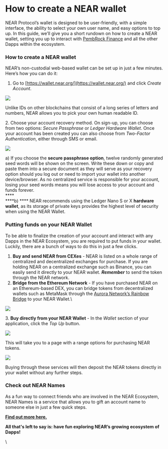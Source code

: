# How to create a NEAR wallet

NEAR Protocol’s wallet is designed to be user-friendly, with a simple interface, the ability to select your own user name, and easy options to top up. In this guide, we’ll give you a short rundown on how to create a NEAR wallet, setting you up to interact with [PembRock Finance](https://pembrock.finance/) and all the other Dapps within the ecosystem.

### How to create a NEAR wallet

NEAR’s non-custodial web-based wallet can be set up in just a few minutes. Here’s how you can do it:

1. Go to [https://wallet.near.org/](https://wallet.near.org/) and click _Create Account_.

![](<../../.gitbook/assets/NEAR Wallet 1.png>)

Unlike IDs on other blockchains that consist of a long series of letters and numbers, NEAR allows you to pick your own human readable ID.

2\. Choose your account recovery method. On sign-up, you can choose from two options: _Secure Passphrase_ or _Ledger Hardware Wallet_. Once your account has been created you can also choose from _Two-Factor Authentication_, either through SMS or email.

![](<../../.gitbook/assets/NEAR Wallet 2 (2).png>)

a) If you choose the **secure passphrase option**, twelve randomly generated seed words will be shown on the screen. Write these down or copy and paste them into a secure document as they will serve as your recovery option should you log out or need to import your wallet into another device/browser. As no centralized service is responsible for your account, losing your seed words means you will lose access to your account and funds forever.\
****\
****b) **** NEAR recommends using the Ledger Nano S or X **hardware wallet**, as its storage of private keys provides the highest level of security when using the NEAR Wallet.

### Putting funds on your NEAR Wallet

To be able to finalize the creation of your account and interact with any Dapps in the NEAR Ecosystem, you are required to put funds in your wallet. Luckily, there are a bunch of ways to do this in just a few clicks.

1. **Buy and send NEAR from CEXes** - NEAR is listed on a whole range of centralized and decentralized exchanges for purchase. If you are holding NEAR on a centralized exchange such as Binance, you can easily send it directly to your NEAR wallet. _**Remember**_ to send the token through the NEAR network.
2. **Bridge from the Ethereum Network** - If you have purchased NEAR on an Ethereum-based DEX, you can bridge tokens from decentralized wallets such as MetaMask through the [Aurora Network’s Rainbow Bridge](https://rainbowbridge.app/transfer) to your NEAR Wallet.\


![](<../../.gitbook/assets/NEAR Wallet 3.png>)

3\. **Buy directly from your NEAR Wallet** - In the _Wallet_ section of your application, click the _Top Up_ button.

![](<../../.gitbook/assets/NEAR Wallet 4.png>)

This will take you to a page with a range options for purchasing NEAR tokens.

![](<../../.gitbook/assets/NEAR Wallet 5.png>)

Buying through these services will then deposit the NEAR tokens directly in your wallet without any further steps.

### Check out NEAR Names

As a fun way to connect friends who are involved in the NEAR Ecosystem, NEAR Names is a service that allows you to gift an account name to someone else in just a few quick steps.

[**Find out more here.**](https://nearnames.com/)

**All that's left to say is: have fun exploring NEAR’s growing ecosystem of Dapps!**

\
